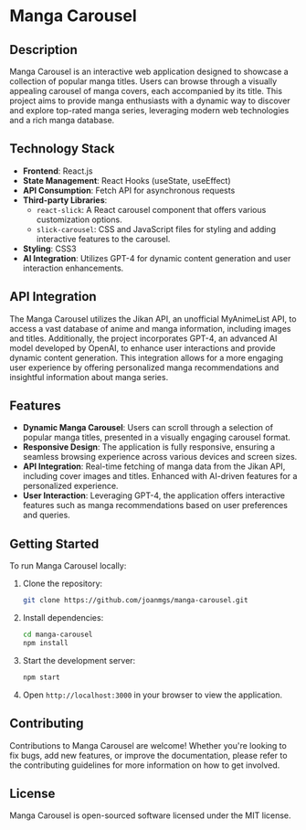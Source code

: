 # Manga Carousel

## Description

Manga Carousel is an interactive web application designed to showcase a collection of popular manga titles. Users can browse through a visually appealing carousel of manga covers, each accompanied by its title. This project aims to provide manga enthusiasts with a dynamic way to discover and explore top-rated manga series, leveraging modern web technologies and a rich manga database.

## Technology Stack

- **Frontend**: React.js
- **State Management**: React Hooks (useState, useEffect)
- **API Consumption**: Fetch API for asynchronous requests
- **Third-party Libraries**:
  - `react-slick`: A React carousel component that offers various customization options.
  - `slick-carousel`: CSS and JavaScript files for styling and adding interactive features to the carousel.
- **Styling**: CSS3
- **AI Integration**: Utilizes GPT-4 for dynamic content generation and user interaction enhancements.

## API Integration

The Manga Carousel utilizes the Jikan API, an unofficial MyAnimeList API, to access a vast database of anime and manga information, including images and titles. Additionally, the project incorporates GPT-4, an advanced AI model developed by OpenAI, to enhance user interactions and provide dynamic content generation. This integration allows for a more engaging user experience by offering personalized manga recommendations and insightful information about manga series.

## Features

- **Dynamic Manga Carousel**: Users can scroll through a selection of popular manga titles, presented in a visually engaging carousel format.
- **Responsive Design**: The application is fully responsive, ensuring a seamless browsing experience across various devices and screen sizes.
- **API Integration**: Real-time fetching of manga data from the Jikan API, including cover images and titles. Enhanced with AI-driven features for a personalized experience.
- **User Interaction**: Leveraging GPT-4, the application offers interactive features such as manga recommendations based on user preferences and queries.

## Getting Started

To run Manga Carousel locally:

1. Clone the repository:
   ```bash
   git clone https://github.com/joanmgs/manga-carousel.git
   ```
2. Install dependencies:
   ```bash
   cd manga-carousel
   npm install
   ```
3. Start the development server:
   ```bash
   npm start
   ```
4. Open `http://localhost:3000` in your browser to view the application.

## Contributing

Contributions to Manga Carousel are welcome! Whether you're looking to fix bugs, add new features, or improve the documentation, please refer to the contributing guidelines for more information on how to get involved.

## License

Manga Carousel is open-sourced software licensed under the MIT license.
